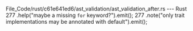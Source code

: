 File_Code/rust/c61e641ed6/ast_validation/ast_validation_after.rs --- Rust
277                         .help("maybe a missing `for` keyword?").emit();                                                                                  277                         .note("only trait implementations may be annotated with default").emit();

